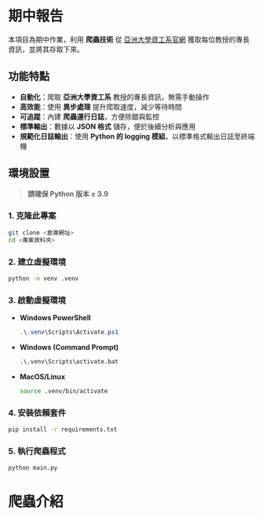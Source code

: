 # **期中報告**

本項目為期中作業，利用 **爬蟲技術** 從 [亞洲大學資工系官網](https://csie.asia.edu.tw/zh_tw/associate_professors_2) 獲取每位教授的專長資訊，並將其存取下來。

## **功能特點**
- **自動化**：爬取 **亞洲大學資工系** 教授的專長資訊，無需手動操作
- **高效能**：使用 **異步處理** 提升爬取速度，減少等待時間
- **可追蹤**：內建 **爬蟲運行日誌**，方便除錯與監控
- **標準輸出**：數據以 **JSON 格式** 儲存，便於後續分析與應用
- **規範化日誌輸出**：使用 **Python 的 logging 模組**，以標準格式輸出日誌至終端機

## **環境設置**
> **請確保 Python 版本 ≥ 3.9** 

### **1. 克隆此專案**
```bash
git clone <倉庫網址>
cd <專案資料夾>
```

### **2. 建立虛擬環境**
```bash
python -m venv .venv
```

### **3. 啟動虛擬環境**
- **Windows PowerShell**
  ```powershell
  .\.venv\Scripts\Activate.ps1
  ```
- **Windows (Command Prompt)**
  ```cmd
  .\.venv\Scripts\activate.bat
  ```
- **MacOS/Linux**
  ```bash
  source .venv/bin/activate
  ```

### **4. 安裝依賴套件**
```bash
pip install -r requirements.txt
```

### **5. 執行爬蟲程式**
```bash
python main.py
```

# 爬蟲介紹